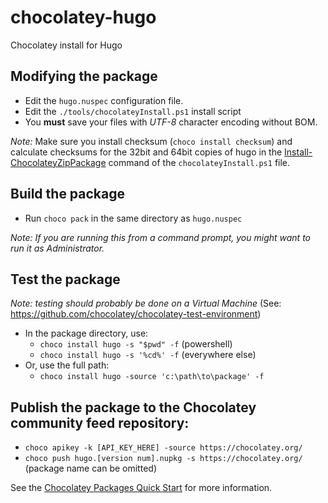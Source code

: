 chocolatey-hugo
===============

Chocolatey install for Hugo

## Modifying the package

- Edit the `hugo.nuspec` configuration file.
- Edit the `./tools/chocolateyInstall.ps1` install script
- You **must** save your files with *UTF-8* character encoding without BOM.

_Note:_ Make sure you install checksum (`choco install checksum`) and calculate checksums for the 32bit and 64bit copies of hugo in the [Install-ChocolateyZipPackage](https://chocolatey.org/docs/helpers-install-chocolatey-zip-package) command of the `chocolateyInstall.ps1` file.

## Build the package

- Run `choco pack` in the same directory as `hugo.nuspec`

_Note: If you are running this from a command prompt, you might want to run it as Administrator._

## Test the package

_Note: testing should probably be done on a Virtual Machine_
(See: https://github.com/chocolatey/chocolatey-test-environment)

- In the package directory, use:
  - `choco install hugo -s "$pwd" -f` (powershell)
  - `choco install hugo -s '%cd%' -f` (everywhere else)
- Or, use the full path:
  - `choco install hugo -source 'c:\path\to\package' -f`

## Publish the package to the Chocolatey community feed repository:
- `choco apikey -k [API_KEY_HERE] -source https://chocolatey.org/`
- `choco push hugo.[version num].nupkg -s https://chocolatey.org/` (package name can be omitted)

See the [Chocolatey Packages Quick Start][quickstart] for more information.

[quickstart]: https://github.com/chocolatey/choco/wiki/CreatePackagesQuickStart